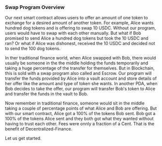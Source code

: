 <h3>Swap Program Overview</h3>

Our next smart contract allows users to offer an amount of one token to exchange for a desired amount of another token. For example, Alice wants hundred dog tokens and is offering to swap 10 USDC. Without our program, users would have to swap with each other manually. But what if Bob promised to send Alice a hundred dog tokens but took the 10 USDC and ran? Or what if Alice was dishonest, received the 10 USDC and decided not to send the 100 dog tokens.

In ther traditional finance world, when Alice swapped with Bob, there would usually be someone in the the middle holding the funds temporarily and taking a huge percentage of the transfer for themselves. But in Blockchain, this is sold with a swap program also called and Escrow. Our program will transfer the funds provided by Alice into a vault account and store details of her offer like the amount and type of token she wants. In another PDA, when Bob decides to take the offer, our program will transfer Bob's token to Alice and transfer the funds in the vault to Bob.

Now remember in traditional finance, someone would sit in the middle taking a couple of percentage points of what Alice and Bob are offering. But with our smart contract, Alice got a 100% of the tokens Bob sent. Bob got a 100% of the tokens Alice sent and they both got what they wanted without having to trust each other. Fees were onnly a fraction of a Cent. That is the benefit of Decentralized-Finance.

Let us get started.
